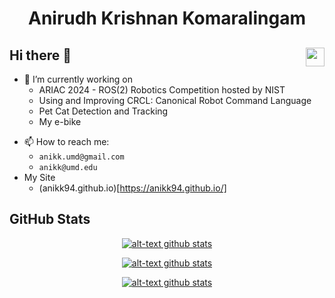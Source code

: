 <div>
  <h1 align="center">Anirudh Krishnan Komaralingam</h1>
</div>
<div>
  <img align="right" src="https://visitor-badge.laobi.icu/badge?page_id=anikk94.anikk94" height="30px" />
  <h2>Hi there 👋</h2>
</div>


- 🔭 I’m currently working on
  - ARIAC 2024 - ROS(2) Robotics Competition hosted by NIST
  - Using and Improving CRCL: Canonical Robot Command Language
  - Pet Cat Detection and Tracking
  - My e-bike
<!-- - 🌱 I’m currently learning CRCL -->
<!-- - 👯 I’m looking to collaborate on ... -->
<!-- - 🤔 I’m looking for help with ... -->
<!-- - 💬 Ask me about ... -->
- 📫 How to reach me:
  - `anikk.umd@gmail.com`
  - `anikk@umd.edu`
- My Site
  - (anikk94.github.io)[https://anikk94.github.io/]
<!-- - 🏆 NIST ARIAC Contributor -->

<h2>GitHub Stats</h2>
<!-- [![Anirudh's GitHub stats-Dark](https://github-readme-stats.vercel.app/api?username=anikk94&show_icons=true&theme=dark#gh-dark-mode-only)](https://github.com/anikk94) -->
<p align="center">
  <a href="#">
    <img src="https://github-readme-stats.vercel.app/api?username=anikk94&show_icons=true&theme=dark#gh-dark-mode-only" alt="alt-text github stats"/>
  </a>
</p>

<!-- ![anikk94's Streak](https://github-readme-streak-stats.herokuapp.com/?user=anikk94&theme=vue-dark&hide_border=true) -->
<p align="center">
  <a href="#">
    <img src="https://github-readme-streak-stats.herokuapp.com/?user=anikk94&theme=vue-dark&hide_border=true" alt="alt-text github stats"/>
  </a>
</p>

<!-- ![anikk94's Top Languages](https://github-readme-stats.vercel.app/api/top-langs/?username=anikk94&theme=vue-dark&show_icons=true&hide_border=true&layout=compact) -->
<p align="center">
  <a href="#">
    <img src="https://github-readme-stats.vercel.app/api/top-langs/?username=anikk94&theme=vue-dark&show_icons=true&hide_border=true&layout=compact" alt="alt-text github stats"/>
  </a>
</p>


